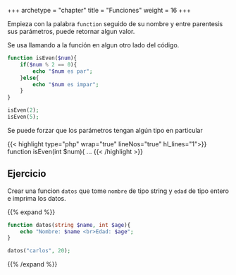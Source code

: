 +++
archetype = "chapter"
title = "Funciones"
weight = 16
+++

Empieza con la palabra `function` seguido de su nombre y entre parentesis sus parámetros, puede retornar algun valor. 

Se usa llamando a la función en algun otro lado del código. 

```php
function isEven($num){
    if($num % 2 == 0){
        echo "$num es par";
    }else{
        echo "$num es impar";
    }
}

isEven(2); 
isEven(5);
```

Se puede forzar que los parámetros tengan algún tipo en particular

{{< highlight  type="php" wrap="true" lineNos="true" hl_lines="1">}}
function isEven(int $num){
...
{{< /highlight >}}

## Ejercicio
Crear una funcion `datos` que tome `nombre` de tipo string y `edad` de tipo entero e imprima los datos. 

{{% expand %}}
```php
function datos(string $name, int $age){
    echo "Nombre: $name <br>Edad: $age";
}

datos("carlos", 20);
```
{{% /expand %}}